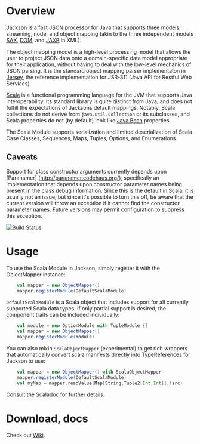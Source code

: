 # Overview

[Jackson][] is a fast JSON processor for Java that supports three models:
streaming, node, and object mapping (akin to the three independent models
[SAX][], [DOM][], and [JAXB][] in XML).

The object mapping model is a high-level processing model that allows the
user to project JSON data onto a domain-specific data model appropriate
for their application, without having to deal with the low-level mechanics
of JSON parsing. It is the standard object mapping parser implementaton
in [Jersey][], the reference implementation for JSR-311 (Java API for
Restful Web Services).

[Scala][] is a functional programming language for the JVM that supports
Java interoperability. Its standard library is quite distinct from Java,
and does not fulfill the expectations of Jacksons default mappings.
Notably, Scala collections do not derive from `java.util.Collection` or
its subclasses, and Scala properties do not (by default) look like [Java
Bean][] properties.

The Scala Module supports serialization and limited deserialization of
Scala Case Classes, Sequences, Maps, Tuples, Options, and Enumerations.

## Caveats

Support for class constructor arguments currently depends upon [Paranamer]
(http://paranamer.codehaus.org/), specifically an implementation that
depends upon constructor parameter names being present in the class debug
information. Since this is the default in Scala, it is usually not an
issue, but since it's possible to turn this off, be aware that the current
version will throw an exception if it cannot find the constructor parameter
names. Future versions may permit configuration to suppress this exception.

[![Build Status](https://fasterxml.ci.cloudbees.com/job/jackson-module-scala-master/badge/icon)](https://fasterxml.ci.cloudbees.com/job/jackson-module-scala-master/)

# Usage

To use the Scala Module in Jackson, simply register it with the
ObjectMapper instance:

```scala
    val mapper = new ObjectMapper()
    mapper.registerModule(DefaultScalaModule)
```

`DefaultScalaModule` is a Scala object that includes support for all
currently supported Scala data types. If only partial support is desired,
the component traits can be included individually:

```scala
    val module = new OptionModule with TupleModule {}
    val mapper = new ObjectMapper()
    mapper.registerModule(module)
```

You can also mixin `ScalaObjectMapper` (experimental) to get rich wrappers that automatically
convert scala manifests directly into TypeReferences for Jackson to use:
```scala
    val mapper = new ObjectMapper() with ScalaObjectMapper
    mapper.registerModule(DefaultScalaModule)
    val myMap = mapper.readValue[Map[String,Tuple2[Int,Int]]](src)
```

Consult the Scaladoc for further details.

# Download, docs

Check out [Wiki].

[Jackson]: http://jackson.codehaus.org/
[SAX]: http://www.saxproject.org/
[DOM]: http://www.w3.org/TR/DOM-Level-3-Core/
[JAXB]: http://jaxb.java.net/
[Jersey]: http://jersey.java.net/
[Java Bean]: http://www.oracle.com/technetwork/java/javase/documentation/spec-136004.html
[Scala]: http://www.scala-lang.org/
[Wiki]: https://github.com/FasterXML/jackson-module-scala/wiki